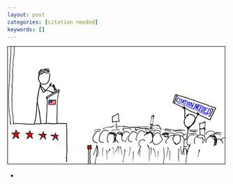 ```yaml
---
layout: post
categories: [citation needed]
keywords: []
---
```


![citation-needed](/static/posts/citation-needed/xkcd_protester.png)

* []()
